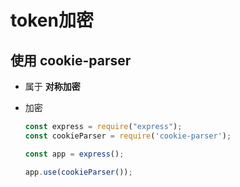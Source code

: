 # token加密

## 使用 cookie-parser

  - 属于 **对称加密**

  - 加密

    ```javascript
    const express = require("express");
    const cookieParser = require('cookie-parser');

    const app = express();

    app.use(cookieParser());
    ```

